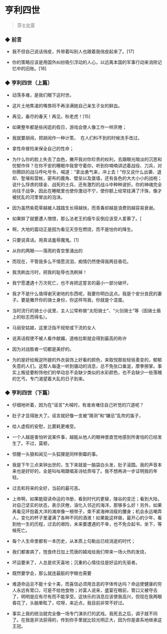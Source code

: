 # 亨利四世


> 莎士比亚

### ◆  前言

-  我不但自己说话俏皮，外带着叫别人也跟着我俏皮起来了。[17]

-  你的策略应该是用国外纠纷吸引浮动的人心，以远离本国的军事行动来消除记忆中的旧账。[18]


### ◆  亨利四世（上篇）

-  动荡多难，是我们眼下这时世。

-  这片土地焦渴的嘴唇将不再涂满她自己亲生子女的鲜血。

-  再见，垂尽的春天！再见，秋老虎！[15]

-  如果整年都是些闲逛的假日，游戏会使人像工作一样厌倦；

-  我就要胡闹，把胡闹作一种计策，　在人们料不到的时候洗手改过。

-  拿性命冒险来保全自己的性命；

-  为什么你的脸上失去了血色，撇开我对你珍贵的权利，去跟眼光暗淡的沉思和忧郁作伴？在你不安的睡眠中我曾守着你，听到你喃喃讲述着战役、刀兵，对你腾跃的战马呼叱号令，喊道：“拿出勇气来，冲上去！”你又说什么出袭、退却、堑壕和营帐，密布的鹿角、壁垒以及堡墙，还有各色的大大小小的战袍；说什么俘虏的赎金、战死的士兵、还有激烈的战斗中种种波折。你的神魂完全向往于战争，因此在睡眠里也使你激动不宁，使你额上经常挂满了汗珠，像才被扰乱的河里冒出的泡沫。

-  因为虽然紫菀草越被人践踏生长得越快，而青春却越是浪费则越容易衰谢。

-  如果胖了就要遭人憎恨，那么法老王的瘦牛反倒应该受人爱慕了。[

-  啊，大地的震动正是因为看见天空在燃烧，而不是怕你的降生。

-  只要说真话。用真话羞辱魔鬼。[1]

-  从你的两眼——落雨的青空里涌出的

-  而现在，不管我多么不情愿流泪，痴情仍然使得我两目昏花。

-  我洗刷血污时，把我的耻辱也洗刷掉！

-  我宁愿遭遇十万次死亡，也不肯把这誓言的最小一部分破坏。

-  我才不是什么值得谢天谢地的东西呢，我要你明白这点。我是个安分良民的妻子。要是撇开你的骑士身份，你这样骂我，你就是个混蛋。

-  当时流行的骑士小说里，主人公常称做“太阳骑士”、“火剑骑士”等（因骑士盾上的标志而得名）。

-  马丽安姑娘，这里泛指不规矩或下流的女人

-  说真话假使不被人看作献媚，道格拉斯就会得到最高的称许

-  因为对战胜者一切都是美好的。

-  为的是好给叛逆所披的外衣装饰上好看的颜色，来取悦那些轻佻善变的，郁郁失意的人们。这帮人每逢一听到骚动的消息，总不免张口垂涎，摩拳擦掌。事实上叛徒要粉饰他们的举动总不会缺少类似的水彩颜色，也不会缺少一些落魄的乞丐，专门渴望着大乱的日子到来。


### ◆  亨利四世（下篇）

-  仔细地听着，因为在“谣言”大喊时，有谁肯堵住自己听觉的穴道呢？

-  肚子才显得胀大了。谣言就好像一支被“猜测”和“嫌忌”乱吹的笛子，

-  给人虚假的安慰，比噩耗更难受。

-  一个人越是害怕听说某件事，越能从他人的眼神里直觉地感到所害怕的已经发生了。不过，莫顿，

-  惊醒一头狼和闻见一头狐狸是同样倒霉的事。

-  我是下午三点来钟出世的，生下来就是一脑袋白头发，肚子滚圆。我的声音本来也是好好的，全是叫吆喝跟唱圣诗给弄哑了。我不想再进一步证明我的年轻。

-  过去和将来的全好，当前的最可恶。

-  上帝啊，如果能窥读命运的书册，看到时代的更替，陵谷的变迁；看到大陆，对自己坚实的状态，表示厌倦，溶化入邻近的海洋，那够多么好！另外，如果再看见环抱着大洋的滩岸像一根带子，束不紧海神消瘦的腰身；机会永远嘲弄人，变化的杯子里灌满了各种不同的酒液！如果能这样做，最开心的少年，看到他一生的历程，过去的艰险，未来要遭遇的不幸，也不免合起书，坐下，等候死亡。

-  每个人生命里都有一本历史，从本质上勾勒出已经消逝的时代；

-  我们都害病了，饱食终日加上荒唐的嬉戏给我们带来一场火热的发烧，

-  坏运要来了，人总是欢天喜地；沉重的心情往往是好运的先驱者。

-  既然要学会，那么就连最脏的字眼也需要

-  难道命运总不能十全十美，而喜信必须用丑恶的字体传达吗？命运使健康的穷人永远有胃口，可是不给他食物；对富人说来，盛宴在眼前，胃口又被夺去了，明明是应有尽有而不能享受。这快乐的消息应该使我高兴，但现在我两眼昏花了，头脑晕眩了，哎呀，来近点，我目前非常不好过。

-  事实上我的统治就完全像一场专门演杀打的武戏。我死去之后，调子就不同了。在我是非法获得的，传到你手里就比较光明正大，因为你是直系地继承这王冠。

